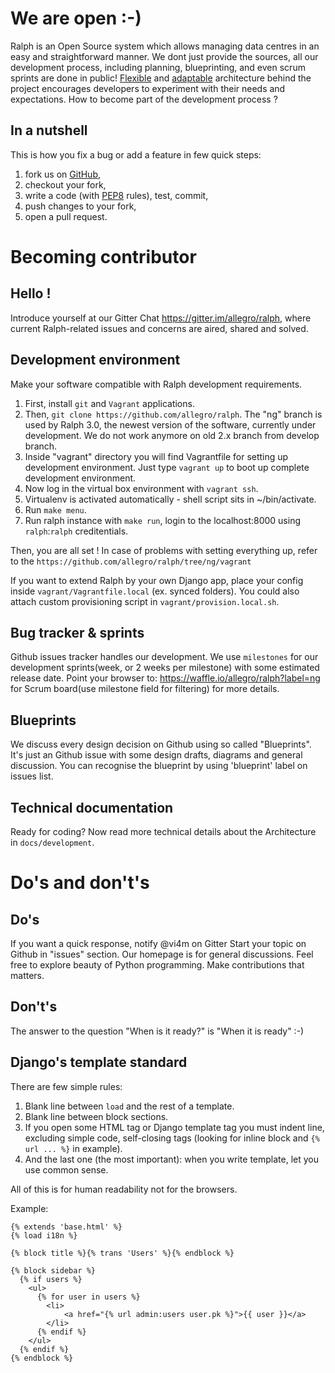 # We are open :-)

Ralph is an Open Source system which allows managing data centres in an easy and straightforward manner.
We dont just provide the sources, all our development process, including planning, blueprinting, and even scrum sprints are done in public! [Flexible](/development/overview) and [adaptable](/development/addons) architecture behind the project encourages developers to experiment with their needs and expectations. How to become part of the development process ?

## In a nutshell

This is how you fix a bug or add a feature in few quick steps:

1. fork us on [GitHub](https://github.com/allegro/ralph/),
2. checkout your fork,
3. write a code (with [PEP8](https://www.python.org/dev/peps/pep-0008/) rules), test, commit,
4. push changes to your fork,
5. open a pull request.

# Becoming contributor

## Hello !

Introduce yourself at our Gitter Chat https://gitter.im/allegro/ralph, where current Ralph-related issues and concerns are aired, shared and solved.

## Development environment

Make your software compatible with Ralph development requirements.

1. First, install `git` and `Vagrant` applications.
2. Then, `git clone https://github.com/allegro/ralph`. The "ng" branch is used by Ralph 3.0, the newest version of the software, currently under development. We do not work anymore on old 2.x branch from develop branch.
4. Inside "vagrant" directory you will find Vagrantfile for setting up development environment. Just type `vagrant up` to boot up complete development environment.
5. Now log in the virtual box environment with `vagrant ssh`.
6. Virtualenv is activated automatically - shell script sits in ~/bin/activate.
7. Run `make menu`.
8. Run ralph instance with `make run`, login to the localhost:8000 using `ralph`:`ralph` creditentials.

Then, you are all set ! In case of problems with setting everything up, refer to the `https://github.com/allegro/ralph/tree/ng/vagrant`

If you want to extend Ralph by your own Django app, place your config inside
`vagrant/Vagrantfile.local` (ex. synced folders). You could also attach custom
provisioning script in `vagrant/provision.local.sh`.

## Bug tracker & sprints

Github issues tracker handles our development. We use `milestones` for our development sprints(week, or 2 weeks per milestone) with some estimated release date. Point your browser to: https://waffle.io/allegro/ralph?label=ng for Scrum board(use milestone field for filtering) for more details.

## Blueprints

We discuss every design decision on Github using so called "Blueprints". It's just an Github issue with some design drafts, diagrams and general discussion. You can recognise the blueprint by using 'blueprint' label on issues list.

## Technical documentation

Ready for coding? Now read more technical details about the Architecture in `docs/development`.

# Do's and don't's

## Do's

If you want a quick response, notify @vi4m on Gitter
Start your topic on Github in "issues" section. Our homepage is for general discussions.
Feel free to explore beauty of Python programming. Make contributions that matters.

## Don't's

The answer to the question "When is it ready?" is "When it is ready" :-)

## Django's template standard

There are few simple rules:

1. Blank line between ``load`` and the rest of a template.
2. Blank line between block sections.
3. If you open some HTML tag or Django template tag you must indent line, excluding simple code, self-closing tags (looking for inline block and ``{% url ... %}`` in example).
4. And the last one (the most important): when you write template, let you use common sense.

All of this is for human readability not for the browsers.

Example:
```django
{% extends 'base.html' %}
{% load i18n %}

{% block title %}{% trans 'Users' %}{% endblock %}

{% block sidebar %}
  {% if users %}
    <ul>
      {% for user in users %}
        <li>
            <a href="{% url admin:users user.pk %}">{{ user }}</a>
        </li>
      {% endif %}
    </ul>
  {% endif %}
{% endblock %}
```
